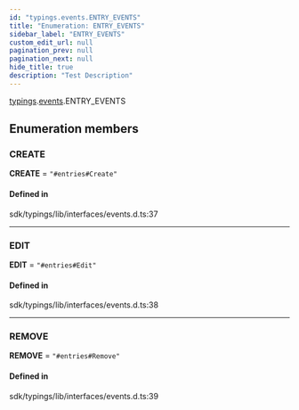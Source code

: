 ```yaml
---
id: "typings.events.ENTRY_EVENTS"
title: "Enumeration: ENTRY_EVENTS"
sidebar_label: "ENTRY_EVENTS"
custom_edit_url: null
pagination_prev: null
pagination_next: null
hide_title: true
description: "Test Description"
---
```


[typings](../namespaces/typings.md).[events](../namespaces/typings.events.md).ENTRY_EVENTS

## Enumeration members

### CREATE

**CREATE** = `"#entries#Create"`

#### Defined in

sdk/typings/lib/interfaces/events.d.ts:37

---

### EDIT

**EDIT** = `"#entries#Edit"`

#### Defined in

sdk/typings/lib/interfaces/events.d.ts:38

---

### REMOVE

**REMOVE** = `"#entries#Remove"`

#### Defined in

sdk/typings/lib/interfaces/events.d.ts:39
